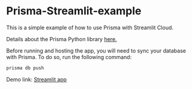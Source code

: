 # Prisma-Streamlit-example

This is a simple example of how to use Prisma with Streamlit Cloud.

Details about the Prisma Python library [here.](https://prisma-client-py.readthedocs.io/en/stable/)

Before running and hosting the app, you will need to sync your database with Prisma. To do so, run the following command:

```bash
prisma db push
```

Demo link: [Streamlit app](https://prisma-app-example.streamlit.app/)
